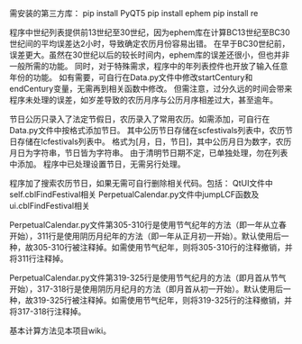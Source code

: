 需安装的第三方库：
pip install PyQT5
pip install ephem
pip install re

程序中世纪列表提供前13世纪至30世纪，因为ephem库在计算BC13世纪至BC30世纪间的平均误差达2小时，导致确定农历月份容易出错。
在早于BC30世纪前，误差更大。虽然在30世纪以后的较长时间内，ephem库的误差还很小，但也并非一般所需的功能。
同时，对于特殊需求，程序中的年列表控件也开放了输入任意年份的功能。
如有需要，可自行在Data.py文件中修改startCentury和endCentury变量，无需再到相关函数中修改。
但需注意，过分久远的时间会带来程序未处理的误差，如岁差导致的农历月序与公历月序相差过大，甚至逾年。

节日公历只录入了法定节假日，农历录入了常用农历。如需添加，可自行在Data.py文件中按格式添加节日。
其中公历节日存储在scfestivals列表中，农历节日存储在lcfestivals列表中。
格式为[月，日，节日]，其中公历月日为数字，农历月日为字符串，节日皆为字符串。
由于清明节日期不定，已单独处理，勿在列表中添加。
程序中已处理设置节日，无需另行处理。

程序加了搜索农历节日，如果无需可自行删除相关代码。包括：
QtUI文件中self.cblFindFestival相关
PerpetualCalendar.py文件中jumpLCF函数及ui.cblFindFestival相关

PerpetualCalendar.py文件第305-310行是使用节气纪年的方法（即一年从立春开始），311行是使用阴历月纪年的方法（即一年从正月初一开始）。默认使用后一种，故305-310行被注释掉。如需使用节气纪年，则将305-310行的注释撤销，并将311行注释掉。

PerpetualCalendar.py文件第319-325行是使用节气纪月的方法（即月首从节气开始），317-318行是使用阴历月纪月的方法（即月首从初一开始）。默认使用后一种，故319-325行被注释掉。如需使用节气纪年，则将319-325行的注释撤销，并将317-318行注释掉。

基本计算方法见本项目wiki。
